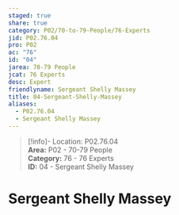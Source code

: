 ```yaml
---  
staged: true  
share: true  
category: P02/70-to-79-People/76-Experts  
jid: P02.76.04  
pro: P02  
ac: "76"  
id: "04"  
jarea: 70-79 People  
jcat: 76 Experts  
desc: Expert  
friendlyname: Sergeant Shelly Massey  
title: 04-Sergeant-Shelly-Massey  
aliases:  
  - P02.76.04  
  - Sergeant Shelly Massey  
---  
```

  
>[!info]- Location: P02.76.04  
>**Area:** P02 - 70-79 People  
>**Category:** 76 - 76 Experts  
>**ID:** 04 - Sergeant Shelly Massey  
  
# Sergeant Shelly Massey  
  
  
